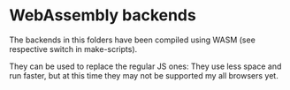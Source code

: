 # WebAssembly backends

The backends in this folders have been compiled using WASM (see respective switch in make-scripts).

They can be used to replace the regular JS ones: They use less space and run faster, but at this
time they may not be supported my all browsers yet.